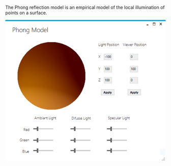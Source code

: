 The Phong reflection model is an empirical model of the local illumination of points on a surface.

![Alt text](pictures/pic1.png?raw=true "Title")

